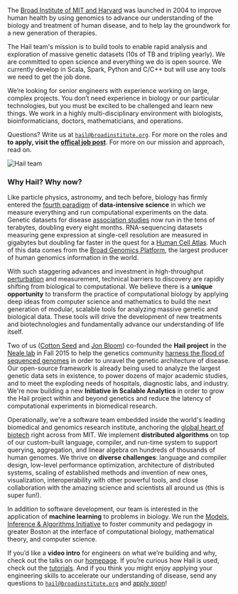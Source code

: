 The [Broad Institute of MIT and Harvard](https://www.broadinstitute.org/about-us) was launched in 2004 to improve human health by using genomics to advance our understanding of the biology and treatment of human disease, and to help lay the groundwork for a new generation of therapies.

The Hail team's mission is to build tools to enable rapid analysis and exploration of massive genetic datasets (10s of TB and tripling yearly). We are committed to open science and everything we do is open source. We currently develop in Scala, Spark, Python and C/C++ but will use any tools we need to get the job done.

We’re looking for senior engineers with experience working on large, complex projects. You don’t need experience in biology or our particular technologies, but you must be excited to be challenged and learn new things. We work in a highly multi-disciplinary environment with biologists, bioinformaticians, doctors, mathematicians, and operations.

Questions? Write us at <a href="mailto:hail@broadinstitute.org"><code>hail@broadinstitute.org</code></a>. For more on the roles and **to apply, visit the [offical job post](https://broadinstitute.wd1.myworkdayjobs.com/broad_institute/job/Cambridge-MA/Software-Engineer---Hail-Team_3168)**. For more on our mission and approach, read on.

![](https://storage.googleapis.com/hail-common/hail_team.JPG "Hail team")

### Why Hail? Why now?

Like particle physics, astronomy, and tech before, biology has firmly entered the [fourth paradigm](https://www.microsoft.com/en-us/research/publication/fourth-paradigm-data-intensive-scientific-discovery/) of **data-intensive science** in which we measure everything and run computational experiments on the data. Genetic datasets for disease [association studies](https://en.wikipedia.org/wiki/Genome-wide_association_study) now run in the tens of terabytes, doubling every eight months. RNA-sequencing datasets measuring gene expression at single-cell resolution are measured in gigabytes but doubling far faster in the quest for a [Human Cell Atlas](https://www.broadinstitute.org/research-highlights-human-cell-atlas). Much of this data comes from the [Broad Genomics Platform](https://www.broadinstitute.org/genomics), the largest producer of human genomics information in the world.

With such staggering advances and investment in high-throughput [perturbation](https://www.broadinstitute.org/research-highlights-crispr) and measurement, technical barriers to discovery are rapidly shifting from biological to computational. We believe there is a **unique opportunity** to transform the practice of computational biology by applying deep ideas from computer science and mathematics to build the next generation of modular, scalable tools for analyzing massive genetic and biological data. These tools will drive the development of new treatments and biotechnologies and fundamentally advance our understanding of life itself.

Two of us ([Cotton Seed](https://www.broadinstitute.org/bios/cotton-seed) and [Jon Bloom](https://www.broadinstitute.org/bios/jonathan-bloom)) co-founded the **Hail project** in the [Neale lab](http://www.nealelab.is/) in Fall 2015 to help the genetics community [harness the flood of sequenced genomes](https://www.broadinstitute.org/blog/harnessing-flood-scaling-data-science-big-genomics-era) in order to unravel the genetic architecture of disease. Our open-source framework is already being used to analyze the largest genetic data sets in existence, to power dozens of major academic studies, and to meet the exploding needs of hospitals, diagnostic labs, and industry. We're now building a new **Initiative in Scalable Analytics** in order to grow the Hail project within and beyond genetics and reduce the latency of computational experiments in biomedical research.

Operationally, we're a software team embedded inside the world's leading biomedical and genomics research institute, anchoring the [global heart of biotech](http://www.wbur.org/bostonomix/2017/06/19/boston-biotech-success) right across from MIT. We implement **distributed algorithms** on top of our custom-built language, compiler, and run-time system to support querying, aggregation, and linear algebra on hundreds of thousands of human genomes. We thrive on **diverse challenges**: language and compiler design, low-level performance optimization, architecture of distributed systems, scaling of established methods and invention of new ones, visualization, interoperability with other powerful tools, and close collaboration with the amazing science and scientists all around us (this is super fun!).

In addition to software development, our team is interested in the application of **machine learning** to problems in biology. We run the [Models, Inference & Algorithms Initiative](http://www.broadinstitute.org/mia) to foster community and pedagogy in greater Boston at the interface of computational biology, mathematical theory, and computer science.

If you’d like a **video intro** for engineers on what we’re building and why, check out the talks on our [homepage](https://hail.is). If you’re curious how Hail is used, check out the [tutorials](https://hail.is/hail/tutorials-landing.html). And if you think you might enjoy applying your engineering skills to accelerate our understanding of disease, send any questions to <a href="mailto:hail@broadinstitute.org"><code>hail@broadinstitute.org</code></a> and [apply soon](https://broadinstitute.wd1.myworkdayjobs.com/broad_institute/job/Cambridge-MA/Software-Engineer---Hail-Team_3168)!
